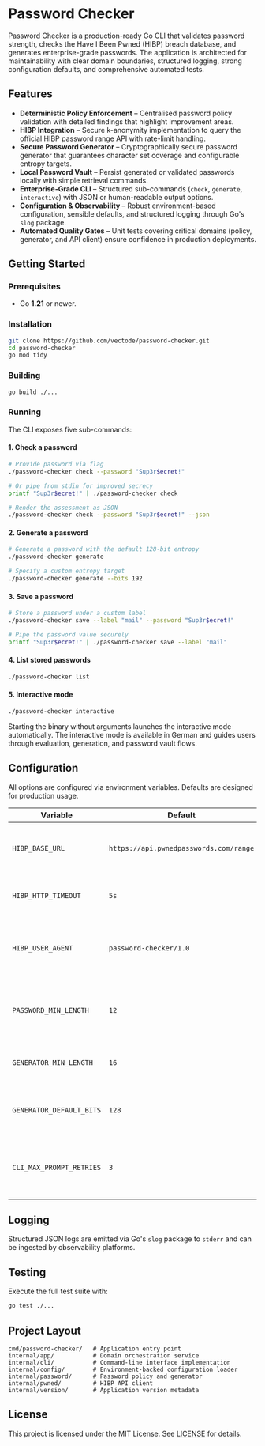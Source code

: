 # Password Checker

Password Checker is a production-ready Go CLI that validates password strength, checks the Have I Been Pwned (HIBP) breach database, and generates enterprise-grade passwords. The application is architected for maintainability with clear domain boundaries, structured logging, strong configuration defaults, and comprehensive automated tests.

## Features

- **Deterministic Policy Enforcement** – Centralised password policy validation with detailed findings that highlight improvement areas.
- **HIBP Integration** – Secure k-anonymity implementation to query the official HIBP password range API with rate-limit handling.
- **Secure Password Generator** – Cryptographically secure password generator that guarantees character set coverage and configurable entropy targets.
- **Local Password Vault** – Persist generated or validated passwords locally with simple retrieval commands.
- **Enterprise-Grade CLI** – Structured sub-commands (`check`, `generate`, `interactive`) with JSON or human-readable output options.
- **Configuration & Observability** – Robust environment-based configuration, sensible defaults, and structured logging through Go's `slog` package.
- **Automated Quality Gates** – Unit tests covering critical domains (policy, generator, and API client) ensure confidence in production deployments.

## Getting Started

### Prerequisites

- Go **1.21** or newer.

### Installation

```bash
git clone https://github.com/vectode/password-checker.git
cd password-checker
go mod tidy
```

### Building

```bash
go build ./...
```

### Running

The CLI exposes five sub-commands:

#### 1. Check a password

```bash
# Provide password via flag
./password-checker check --password "Sup3r$ecret!"

# Or pipe from stdin for improved secrecy
printf "Sup3r$ecret!" | ./password-checker check

# Render the assessment as JSON
./password-checker check --password "Sup3r$ecret!" --json
```

#### 2. Generate a password

```bash
# Generate a password with the default 128-bit entropy
./password-checker generate

# Specify a custom entropy target
./password-checker generate --bits 192
```

#### 3. Save a password

```bash
# Store a password under a custom label
./password-checker save --label "mail" --password "Sup3r$ecret!"

# Pipe the password value securely
printf "Sup3r$ecret!" | ./password-checker save --label "mail"
```

#### 4. List stored passwords

```bash
./password-checker list
```

#### 5. Interactive mode

```bash
./password-checker interactive
```

Starting the binary without arguments launches the interactive mode automatically. The interactive mode is available in German and guides users through evaluation, generation, and password vault flows.

## Configuration

All options are configured via environment variables. Defaults are designed for production usage.

| Variable | Default | Description |
|----------|---------|-------------|
| `HIBP_BASE_URL` | `https://api.pwnedpasswords.com/range` | Base URL for the HIBP password range API. |
| `HIBP_HTTP_TIMEOUT` | `5s` | Timeout for outbound HIBP requests. |
| `HIBP_USER_AGENT` | `password-checker/1.0` | User agent sent to HIBP (required by their API). |
| `PASSWORD_MIN_LENGTH` | `12` | Minimum password length enforced during evaluation. |
| `GENERATOR_MIN_LENGTH` | `16` | Minimum length for generated passwords. |
| `GENERATOR_DEFAULT_BITS` | `128` | Default entropy target for password generation. |
| `CLI_MAX_PROMPT_RETRIES` | `3` | Maximum invalid menu attempts in interactive mode. |

## Logging

Structured JSON logs are emitted via Go's `slog` package to `stderr` and can be ingested by observability platforms.

## Testing

Execute the full test suite with:

```bash
go test ./...
```

## Project Layout

```
cmd/password-checker/   # Application entry point
internal/app/           # Domain orchestration service
internal/cli/           # Command-line interface implementation
internal/config/        # Environment-backed configuration loader
internal/password/      # Password policy and generator
internal/pwned/         # HIBP API client
internal/version/       # Application version metadata
```

## License

This project is licensed under the MIT License. See [LICENSE](LICENSE) for details.
